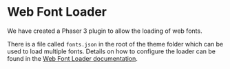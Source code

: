 # Web Font Loader

We have created a Phaser 3 plugin to allow the loading of web fonts.  

There is a file called `fonts.json` in the root of the theme folder which can be used to load multiple fonts. Details on how to configure the loader can be found in the [Web Font Loader documentation](https://github.com/typekit/webfontloader/blob/master/README.md).
